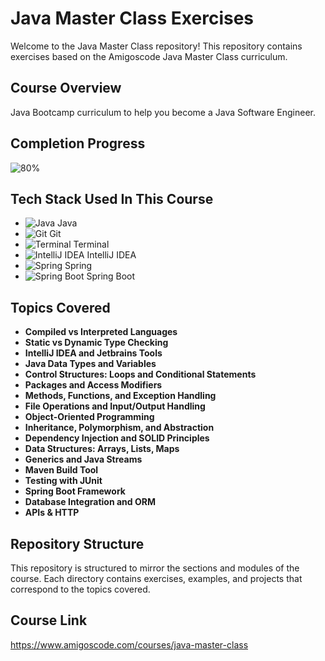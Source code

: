 # Java Master Class Exercises

Welcome to the Java Master Class repository! This repository contains exercises based on the Amigoscode Java Master Class curriculum.

## Course Overview

Java Bootcamp curriculum to help you become a Java Software Engineer.

## Completion Progress

![80%](https://progress-bar.dev/80/)

## Tech Stack Used In This Course

- ![Java](https://www.vectorlogo.zone/logos/java/java-icon.svg) Java
- ![Git](https://www.vectorlogo.zone/logos/git-scm/git-scm-icon.svg) Git
- ![Terminal](https://www.svgrepo.com/download/391352/terminal.svg) Terminal
- ![IntelliJ IDEA](https://www.vectorlogo.zone/logos/jetbrains/jetbrains-icon.svg) IntelliJ IDEA
- ![Spring](https://www.vectorlogo.zone/logos/springio/springio-icon.svg) Spring
- ![Spring Boot](https://www.vectorlogo.zone/logos/springio/springio-icon.svg) Spring Boot

## Topics Covered

- **Compiled vs Interpreted Languages**
- **Static vs Dynamic Type Checking**
- **IntelliJ IDEA and Jetbrains Tools**
- **Java Data Types and Variables**
- **Control Structures: Loops and Conditional Statements**
- **Packages and Access Modifiers**
- **Methods, Functions, and Exception Handling**
- **File Operations and Input/Output Handling**
- **Object-Oriented Programming**
- **Inheritance, Polymorphism, and Abstraction**
- **Dependency Injection and SOLID Principles**
- **Data Structures: Arrays, Lists, Maps**
- **Generics and Java Streams**
- **Maven Build Tool**
- **Testing with JUnit**
- **Spring Boot Framework**
- **Database Integration and ORM**
- **APIs & HTTP**

## Repository Structure

This repository is structured to mirror the sections and modules of the course. Each directory contains exercises, examples, and projects that correspond to the topics covered.

## Course Link

https://www.amigoscode.com/courses/java-master-class